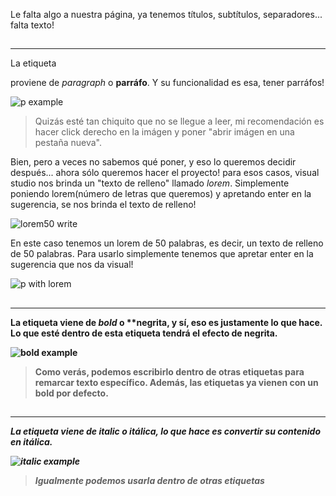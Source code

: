 Le falta algo a nuestra página, ya tenemos títulos, subtítulos, separadores... falta texto!

## <p>
---
La etiqueta <p> proviene de *paragraph* o **parráfo**. Y su funcionalidad es esa, tener parráfos!

![p example](https://res.cloudinary.com/dnej4lrcz/image/upload/v1662253100/ovdevcourse/Textos/p_qatbp5.png)

>Quizás esté tan chiquito que no se llegue a leer, mi recomendación es hacer click derecho en la imágen y poner "abrir imágen en una pestaña nueva".

Bien, pero a veces no sabemos qué poner, y eso lo queremos decidir después... ahora sólo queremos hacer el proyecto! para esos casos, visual studio nos brinda un "texto de relleno" llamado *lorem*. Simplemente poniendo lorem(número de letras que queremos) y apretando enter en la sugerencia, se nos brinda el texto de relleno!

![lorem50 write](https://res.cloudinary.com/dnej4lrcz/image/upload/v1662253577/ovdevcourse/Textos/lorem50_oxf0qw.png)

En este caso tenemos un lorem de 50 palabras, es decir, un texto de relleno de 50 palabras. Para usarlo simplemente tenemos que apretar enter en la sugerencia que nos da visual!

![p with lorem](https://res.cloudinary.com/dnej4lrcz/image/upload/v1662253669/ovdevcourse/Textos/plorem_vijahl.png)

## <b>
---

La etiqueta <b> viene de *bold* o **negrita, y sí, eso es justamente lo que hace. Lo que esté dentro de esta etiqueta tendrá el efecto de **negrita**.

![bold example](https://res.cloudinary.com/dnej4lrcz/image/upload/v1662254137/ovdevcourse/Textos/bold_lkixkl.png)

> Como verás, podemos escribirlo dentro de otras etiquetas para remarcar texto específico. Además, las etiquetas <h> ya vienen con un bold por defecto.

## <i>
---
La etiqueta <i> viene de *italic* o **itálica**, lo que hace es convertir su contenido en *itálica*.

![italic example](https://res.cloudinary.com/dnej4lrcz/image/upload/v1662254560/ovdevcourse/Textos/italic_a3j9ht.png)

> Igualmente podemos usarla dentro de otras etiquetas